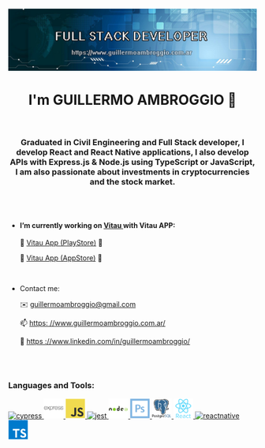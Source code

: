 ![](https://raw.githubusercontent.com/GuillermoAmbroggio/GuillermoAmbroggio/main/assets/portGit.png)

<h1 align="center">I'm GUILLERMO AMBROGGIO 👋</h1><br />
<h3 align="center">Graduated in Civil Engineering and Full Stack developer, I develop React and React Native applications, I also develop APIs with Express.js & Node.js using TypeScript or JavaScript, I am also passionate about investments in cryptocurrencies and the stock market.</h3>
<br />
<br />


- <h4> I’m currently working on <a href="https://vitau.mx/" target="_blank"> Vitau </a> with Vitau APP:</h4>
 
   🚀 <a href="https://play.google.com/store/apps/details?id=mx.vitau.androidvitau" target="_blank">Vitau App (PlayStore)</a> 🚀
 
   🚀 <a href="https://apps.apple.com/mx/app/vitau-farmacia-digital/id1560696284" target="_blank">Vitau App (AppStore)</a> 🚀
   
   <br />
- Contact me:

   ✉️  guillermoambroggio@gmail.com
   
   :mailbox: <a href="https://www.guillermoambroggio.com.ar/" target="_blank">https: //www.guillermoambroggio.com.ar/</a>
   
   :fax: <a href="https://www.linkedin.com/in/guillermoambroggio/" target="_blank" rel="noopener">https ://www.linkedin.com/in/guillermoambroggio/</a>
   

<br />
<br />

<h3 align="left">Languages and Tools:</h3>
<p align="left"> <a href="https://www.cypress.io" target="_blank"> <img src="https://raw.githubusercontent.com/simple-icons/simple-icons/6e46ec1fc23b60c8fd0d2f2ff46db82e16dbd75f/icons/cypress.svg" alt="cypress" width="40" height="40"/> </a> <a href="https://expressjs.com" target="_blank"> <img src="https://raw.githubusercontent.com/devicons/devicon/master/icons/express/express-original-wordmark.svg" alt="express" width="40" height="40"/> </a> <a href="https://developer.mozilla.org/en-US/docs/Web/JavaScript" target="_blank"> <img src="https://raw.githubusercontent.com/devicons/devicon/master/icons/javascript/javascript-original.svg" alt="javascript" width="40" height="40"/> </a> <a href="https://jestjs.io" target="_blank"> <img src="https://www.vectorlogo.zone/logos/jestjsio/jestjsio-icon.svg" alt="jest" width="40" height="40"/> </a> <a href="https://nodejs.org" target="_blank"> <img src="https://raw.githubusercontent.com/devicons/devicon/master/icons/nodejs/nodejs-original-wordmark.svg" alt="nodejs" width="40" height="40"/> </a> <a href="https://www.photoshop.com/en" target="_blank"> <img src="https://raw.githubusercontent.com/devicons/devicon/master/icons/photoshop/photoshop-line.svg" alt="photoshop" width="40" height="40"/> </a> <a href="https://www.postgresql.org" target="_blank"> <img src="https://raw.githubusercontent.com/devicons/devicon/master/icons/postgresql/postgresql-original-wordmark.svg" alt="postgresql" width="40" height="40"/> </a> <a href="https://reactjs.org/" target="_blank"> <img src="https://raw.githubusercontent.com/devicons/devicon/master/icons/react/react-original-wordmark.svg" alt="react" width="40" height="40"/> </a> <a href="https://reactnative.dev/" target="_blank"> <img src="https://reactnative.dev/img/header_logo.svg" alt="reactnative" width="40" height="40"/> </a> <a href="https://www.typescriptlang.org/" target="_blank"> <img src="https://raw.githubusercontent.com/devicons/devicon/master/icons/typescript/typescript-original.svg" alt="typescript" width="40" height="40"/> </a> </p>
